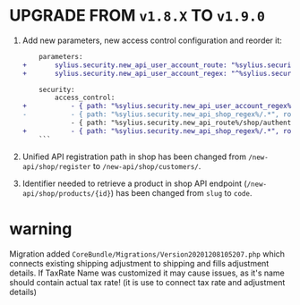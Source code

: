 # UPGRADE FROM `v1.8.X` TO `v1.9.0`

1. Add new parameters, new access control configuration and reorder it:

    ```diff
        parameters:
    +       sylius.security.new_api_user_account_route: "%sylius.security.new_api_shop_route%/account"
    +       sylius.security.new_api_user_account_regex: "^%sylius.security.new_api_user_account_route%"

        security:
            access_control:
    +           - { path: "%sylius.security.new_api_user_account_regex%/.*", role: ROLE_USER }
    -           - { path: "%sylius.security.new_api_shop_regex%/.*", role: IS_AUTHENTICATED_ANONYMOUSLY }
                - { path: "%sylius.security.new_api_route%/shop/authentication-token", role: IS_AUTHENTICATED_ANONYMOUSLY }
    +           - { path: "%sylius.security.new_api_shop_regex%/.*", role: IS_AUTHENTICATED_ANONYMOUSLY }
        ```

1. Unified API registration path in shop has been changed from `/new-api/shop/register` to `/new-api/shop/customers/`. 
 
1. Identifier needed to retrieve a product in shop API endpoint (`/new-api/shop/products/{id}`) has been changed 
from `slug` to `code`. 

# warning
Migration added `CoreBundle/Migrations/Version20201208105207.php` which connects existing shipping adjustment to shipping and fills adjustment details.
If TaxRate Name was customized it may cause issues, as it's name should contain actual tax rate! (it is use to connect tax rate and adjustment details)
